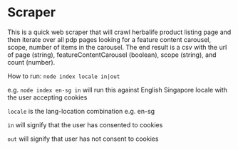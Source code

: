 # Scraper

This is a quick web scraper that will crawl herbalife product listing page and then iterate over all pdp pages looking for a feature content carousel, scope, number of items in the carousel. The end result is a csv with the url of page (string), featureContentCarousel (boolean), scope (string), and count (number).

How to run:
`node index locale in|out`

e.g. `node index en-sg in` will run this against English Singapore locale with the user accepting cookies

`locale` is the lang-location combination e.g. en-sg

`in` will signify that the user has consented to cookies

`out` will signify that user has not consent to cookies
